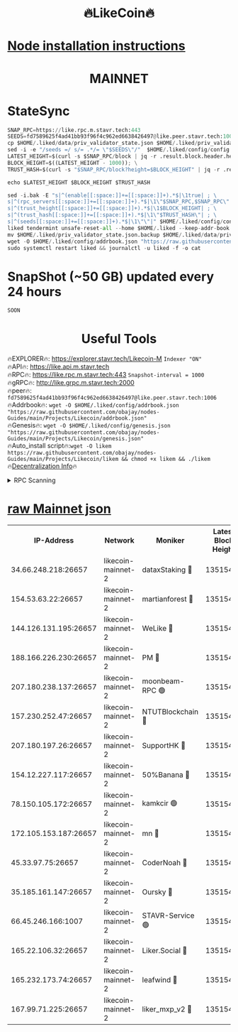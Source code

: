 <h1 align="center"> 🔥LikeCoin🔥</h1>

[Node installation instructions](https://github.com/obajay/nodes-Guides/tree/main/Projects/Likecoin)
=
<h1 align="center"> MAINNET</h1>

# StateSync
```python
SNAP_RPC=https://like.rpc.m.stavr.tech:443
SEEDS=fd7589625f4ad41bb93f96f4c962ed6638426497@like.peer.stavr.tech:1006
cp $HOME/.liked/data/priv_validator_state.json $HOME/.liked/priv_validator_state.json.backup
sed -i -e "/seeds =/ s/= .*/= \"$SEEDS\"/"  $HOME/.liked/config/config.toml
LATEST_HEIGHT=$(curl -s $SNAP_RPC/block | jq -r .result.block.header.height); \
BLOCK_HEIGHT=$((LATEST_HEIGHT - 1000)); \
TRUST_HASH=$(curl -s "$SNAP_RPC/block?height=$BLOCK_HEIGHT" | jq -r .result.block_id.hash)

echo $LATEST_HEIGHT $BLOCK_HEIGHT $TRUST_HASH

sed -i.bak -E "s|^(enable[[:space:]]+=[[:space:]]+).*$|\1true| ; \
s|^(rpc_servers[[:space:]]+=[[:space:]]+).*$|\1\"$SNAP_RPC,$SNAP_RPC\"| ; \
s|^(trust_height[[:space:]]+=[[:space:]]+).*$|\1$BLOCK_HEIGHT| ; \
s|^(trust_hash[[:space:]]+=[[:space:]]+).*$|\1\"$TRUST_HASH\"| ; \
s|^(seeds[[:space:]]+=[[:space:]]+).*$|\1\"\"|" $HOME/.liked/config/config.toml
liked tendermint unsafe-reset-all --home $HOME/.liked --keep-addr-book
mv $HOME/.liked/priv_validator_state.json.backup $HOME/.liked/data/priv_validator_state.json
wget -O $HOME/.liked/config/addrbook.json "https://raw.githubusercontent.com/obajay/nodes-Guides/main/Projects/Likecoin/addrbook.json"
sudo systemctl restart liked && journalctl -u liked -f -o cat
```
# SnapShot (~50 GB) updated every 24 hours
```python
SOON
```

 <h1 align="center"> Useful Tools</h1>

🔥EXPLORER🔥:     https://explorer.stavr.tech/Likecoin-M        `Indexer "ON"` \
🔥API🔥:          https://like.api.m.stavr.tech \
🔥RPC🔥:          https://like.rpc.m.stavr.tech:443              `Snapshot-interval = 1000` \
🔥gRPC🔥:         http://like.grpc.m.stavr.tech:2000 \
🔥peer🔥:         `fd7589625f4ad41bb93f96f4c962ed6638426497@like.peer.stavr.tech:1006` \
🔥Addrbook🔥:  `wget -O $HOME/.liked/config/addrbook.json "https://raw.githubusercontent.com/obajay/nodes-Guides/main/Projects/Likecoin/addrbook.json"` \
🔥Genesis🔥:  `wget -O $HOME/.liked/config/genesis.json "https://raw.githubusercontent.com/obajay/nodes-Guides/main/Projects/Likecoin/genesis.json"` \
🔥Auto_install script🔥:`wget -O likem https://raw.githubusercontent.com/obajay/nodes-Guides/main/Projects/Likecoin/likem && chmod +x likem && ./likem` \
🔥[Decentralization Info](https://github.com/obajay/StateSync-snapshots/tree/main/Projects/Likecoin/Decentralization)🔥


<details>
<summary>RPC Scanning</summary>

<h2 align="center"> We scan nodes in real time every 4 hours. And we provide the final result of RPC endpoints.
We cannot influence the operation of these nodes in any way. </h2>


```python
If Voting Power is higher than 0 --> then the Node is a validator of the network and may be subject to attack and be a potential threat to the chain.
```
```python
We marked such validators with a red symbol
```

</details>

[raw Mainnet json](https://rpc-check.likem.stavr.tech/likem/rpc-likem-result.json)
=


<table><tr><th>IP-Address</th><th>Network</th><th>Moniker</th><th>Latest Block Height</th><th>Earliest Block Height</th><th>Catching Up</th><th>Tx Index</th><th>Voting Power</th><th>Scan Time</th></tr><tr><td>34.66.248.218:26657</td><td>likecoin-mainnet-2</td><td>dataxStaking 🔴</td><td>13515455</td><td>1</td><td>False</td><td>on</td><td>21817695874</td><td>2024-03-14T01:36:28.308217859UTC</td></tr><tr><td>154.53.63.22:26657</td><td>likecoin-mainnet-2</td><td>martianforest 🔴</td><td>13515458</td><td>1</td><td>False</td><td>on</td><td>671129777</td><td>2024-03-14T01:36:44.723757737UTC</td></tr><tr><td>144.126.131.195:26657</td><td>likecoin-mainnet-2</td><td>WeLike 🔴</td><td>13515454</td><td>5101130</td><td>False</td><td>on</td><td>115876404697</td><td>2024-03-14T01:36:20.587439963UTC</td></tr><tr><td>188.166.226.230:26657</td><td>likecoin-mainnet-2</td><td>PM 🔴</td><td>13515458</td><td>7730955</td><td>False</td><td>on</td><td>24821000113</td><td>2024-03-14T01:36:45.670248074UTC</td></tr><tr><td>207.180.238.137:26657</td><td>likecoin-mainnet-2</td><td>moonbeam-RPC 🟢</td><td>13515454</td><td>9234583</td><td>False</td><td>on</td><td>0</td><td>2024-03-14T01:36:19.907788322UTC</td></tr><tr><td>157.230.252.47:26657</td><td>likecoin-mainnet-2</td><td>NTUTBlockchain 🔴</td><td>13515455</td><td>9318400</td><td>False</td><td>on</td><td>890573071</td><td>2024-03-14T01:36:27.641449607UTC</td></tr><tr><td>207.180.197.26:26657</td><td>likecoin-mainnet-2</td><td>SupportHK 🔴</td><td>13515453</td><td>12089921</td><td>False</td><td>on</td><td>8671762521</td><td>2024-03-14T01:36:14.888635534UTC</td></tr><tr><td>154.12.227.117:26657</td><td>likecoin-mainnet-2</td><td>50%Banana 🔴</td><td>13515454</td><td>12611811</td><td>False</td><td>on</td><td>751034009</td><td>2024-03-14T01:36:19.629399598UTC</td></tr><tr><td>78.150.105.172:26657</td><td>likecoin-mainnet-2</td><td>kamkcir 🟢</td><td>13515457</td><td>12655255</td><td>False</td><td>on</td><td>0</td><td>2024-03-14T01:36:38.013434373UTC</td></tr><tr><td>172.105.153.187:26657</td><td>likecoin-mainnet-2</td><td>mn 🔴</td><td>13515461</td><td>12683911</td><td>False</td><td>off</td><td>29100049598</td><td>2024-03-14T01:37:00.614151243UTC</td></tr><tr><td>45.33.97.75:26657</td><td>likecoin-mainnet-2</td><td>CoderNoah 🔴</td><td>13515458</td><td>12741110</td><td>False</td><td>on</td><td>19324540279</td><td>2024-03-14T01:36:42.785763139UTC</td></tr><tr><td>35.185.161.147:26657</td><td>likecoin-mainnet-2</td><td>Oursky 🔴</td><td>13515458</td><td>12887155</td><td>False</td><td>on</td><td>28516165361</td><td>2024-03-14T01:36:43.874977425UTC</td></tr><tr><td>66.45.246.166:1007</td><td>likecoin-mainnet-2</td><td>STAVR-Service 🟢</td><td>13515457</td><td>13292630</td><td>False</td><td>on</td><td>0</td><td>2024-03-14T01:36:35.515645139UTC</td></tr><tr><td>165.22.106.32:26657</td><td>likecoin-mainnet-2</td><td>Liker.Social 🔴</td><td>13515457</td><td>13405629</td><td>False</td><td>on</td><td>48530469606</td><td>2024-03-14T01:36:38.958392924UTC</td></tr><tr><td>165.232.173.74:26657</td><td>likecoin-mainnet-2</td><td>leafwind 🔴</td><td>13515458</td><td>13441800</td><td>False</td><td>off</td><td>42479956013</td><td>2024-03-14T01:36:42.139597527UTC</td></tr><tr><td>167.99.71.225:26657</td><td>likecoin-mainnet-2</td><td>liker_mxp_v2 🔴</td><td>13515462</td><td>13512125</td><td>False</td><td>off</td><td>26775045546</td><td>2024-03-14T01:37:07.666152825UTC</td></tr></table>
